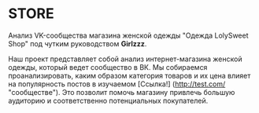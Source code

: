 # STORE
Анализ VK-сообщества магазина женской одежды "Одежда LolySweet Shop" под чутким руководством **Girlzzz**.

Наш проект представляет собой анализ интернет-магазина женской одежды, который ведет сообщество в ВК. Мы собираемся проанализировать, каким образом категория товаров и их цена влияет на популярность постов в изучаемом [Ссылка!] ([http://test.com/ ](https://vk.com/shoopplk)"сообществе"). Это позволит помочь магазину привлечь большую аудиторию и соответственно потенциальных покупателей.



